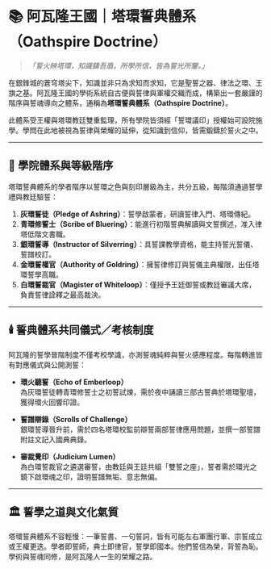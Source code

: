 # 📚 阿瓦隆王國｜塔環誓典體系（Oathspire Doctrine）

> _「誓火映塔環，知識鑄吾盾。所學所信，皆為誓光所鑒。」_

在銀鋒城的蒼穹塔尖下，知識並非只為求知而求知，它是聖誓之器、律法之環、王旗之基。阿瓦隆王國的學術系統自古便與誓律與軍權交織而成，構築出一套嚴謹的階序與誓魂導向之體系，通稱為**塔環誓典體系（Oathspire Doctrine）**。

此體系受王權與塔環教廷雙重監理，所有學院皆須經「誓環議印」授權始可設院施學。學問在此地被視為誓律與榮耀的延伸，從知識到信仰，皆需鍛鑄於誓火之中。

---

## 📖 學院體系與等級階序

塔環誓典體系的學者階序以誓環之色與刻印層級為主，共分五級，每階須通過誓學禮與教廷驗誓：

1. **灰環誓徒（Pledge of Ashring）**：誓學啟蒙者，研讀誓律入門、塔環傳紀。
2. **青環修誓士（Scribe of Bluering）**：能進行初階誓典解讀與文誓撰述，准入律塔低階文書職。
3. **銀環誓導（Instructor of Silverring）**：具誓課教學資格，能主持誓光誓儀、誓譜校訂。
4. **金環誓權官（Authority of Goldring）**：擁誓律修訂與誓儀主典權限，出任塔環誓學高職。
5. **白環誓裁官（Magister of Whiteloop）**：僅授予王廷御誓或教廷審議大席，負責誓律詮釋之最高裁決。

---

## 🕯️ 誓典體系共同儀式／考核制度

阿瓦隆的誓學晉階制度不僅考校學識，亦測誓魂純粹與誓火感應程度。每階轉進皆有對應儀式與公開測誓：

- **環火聽誓（Echo of Emberloop）**  
  為灰環誓徒轉青環修誓士之初誓試煉，需於夜中誦讀三部古誓典於塔環聖壇，獲得環火回響印證。

- **誓譜辯錄（Scrolls of Challenge）**  
  銀環誓導晉升前，需於四名塔環校監前辯誓兩部誓律應用問題，並撰一部誓譜附註文記入國典典錄。

- **審裁覺印（Judicium Lumen）**  
  為白環誓裁官之遴選審誓，由教廷與王廷共組「雙誓之座」，誓者需於環光之鏡下啟環魂之印，證明誓譜無垢、意志無偏。

---

## 🏛 誓學之道與文化氣質

塔環誓典體系不容輕慢：一筆誓書、一句誓詞，皆有可能左右軍團行軍、宗誓成立或王權更迭。學者即誓師，典士即律官，誓學即國本。他們誓信為榮，背誓為恥。學術與誓魂同修，是阿瓦隆人一生的榮耀之路。
